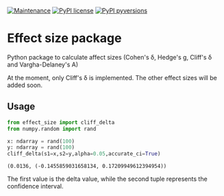 [![Maintenance](https://img.shields.io/badge/Maintained%3F-yes-green.svg)](https://github.com/LeonardoAlchieri/effect-size/graphs/commit-activity)
[![PyPI license](https://img.shields.io/pypi/l/ansicolortags.svg)](https://github.com/LeonardoAlchieri/effect-size/blob/main/LICENSE)
[![PyPI pyversions](https://img.shields.io/badge/Python-3.10-informational)](https://github.com/LeonardoAlchieri/effect-size)

# Effect size package

Python package to calculate affect sizes (Cohen's δ, Hedge's g, Cliff's δ and Vargha-Delaney's A)

At the moment, only Cliff's δ is implemented. The other effect sizes will be added soon.

## Usage

```python
from effect_size import cliff_delta
from numpy.random import rand

x: ndarray = rand(100)
y: ndarray = rand(100)
cliff_delta(s1=x,s2=y,alpha=0.05,accurate_ci=True)
```
```
(0.0136, (-0.1455859031658134, 0.17209949612394954))
```
The first value is the delta value, while the second tuple represents the confidence interval.
